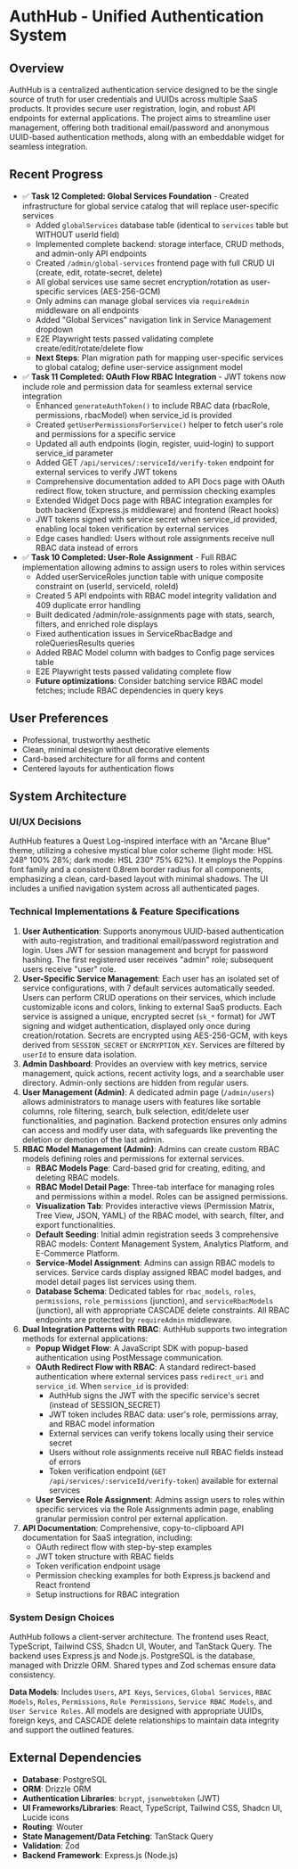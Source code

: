 # AuthHub - Unified Authentication System

## Overview
AuthHub is a centralized authentication service designed to be the single source of truth for user credentials and UUIDs across multiple SaaS products. It provides secure user registration, login, and robust API endpoints for external applications. The project aims to streamline user management, offering both traditional email/password and anonymous UUID-based authentication methods, along with an embeddable widget for seamless integration.

## Recent Progress
- ✅ **Task 12 Completed: Global Services Foundation** - Created infrastructure for global service catalog that will replace user-specific services
  - Added `globalServices` database table (identical to `services` table but WITHOUT userId field)
  - Implemented complete backend: storage interface, CRUD methods, and admin-only API endpoints
  - Created `/admin/global-services` frontend page with full CRUD UI (create, edit, rotate-secret, delete)
  - All global services use same secret encryption/rotation as user-specific services (AES-256-GCM)
  - Only admins can manage global services via `requireAdmin` middleware on all endpoints
  - Added "Global Services" navigation link in Service Management dropdown
  - E2E Playwright tests passed validating complete create/edit/rotate/delete flow
  - **Next Steps**: Plan migration path for mapping user-specific services to global catalog; define user-service assignment model
- ✅ **Task 11 Completed: OAuth Flow RBAC Integration** - JWT tokens now include role and permission data for seamless external service integration
  - Enhanced `generateAuthToken()` to include RBAC data (rbacRole, permissions, rbacModel) when service_id is provided
  - Created `getUserPermissionsForService()` helper to fetch user's role and permissions for a specific service
  - Updated all auth endpoints (login, register, uuid-login) to support service_id parameter
  - Added GET `/api/services/:serviceId/verify-token` endpoint for external services to verify JWT tokens
  - Comprehensive documentation added to API Docs page with OAuth redirect flow, token structure, and permission checking examples
  - Extended Widget Docs page with RBAC integration examples for both backend (Express.js middleware) and frontend (React hooks)
  - JWT tokens signed with service secret when service_id provided, enabling local token verification by external services
  - Edge cases handled: Users without role assignments receive null RBAC data instead of errors
- ✅ **Task 10 Completed: User-Role Assignment** - Full RBAC implementation allowing admins to assign users to roles within services
  - Added userServiceRoles junction table with unique composite constraint on (userId, serviceId, roleId)
  - Created 5 API endpoints with RBAC model integrity validation and 409 duplicate error handling
  - Built dedicated /admin/role-assignments page with stats, search, filters, and enriched role displays
  - Fixed authentication issues in ServiceRbacBadge and roleQueriesResults queries
  - Added RBAC Model column with badges to Config page services table
  - E2E Playwright tests passed validating complete flow
  - **Future optimizations**: Consider batching service RBAC model fetches; include RBAC dependencies in query keys

## User Preferences
- Professional, trustworthy aesthetic
- Clean, minimal design without decorative elements
- Card-based architecture for all forms and content
- Centered layouts for authentication flows

## System Architecture
### UI/UX Decisions
AuthHub features a Quest Log-inspired interface with an "Arcane Blue" theme, utilizing a cohesive mystical blue color scheme (light mode: HSL 248° 100% 28%; dark mode: HSL 230° 75% 62%). It employs the Poppins font family and a consistent 0.8rem border radius for all components, emphasizing a clean, card-based layout with minimal shadows. The UI includes a unified navigation system across all authenticated pages.

### Technical Implementations & Feature Specifications
1.  **User Authentication**: Supports anonymous UUID-based authentication with auto-registration, and traditional email/password registration and login. Uses JWT for session management and bcrypt for password hashing. The first registered user receives "admin" role; subsequent users receive "user" role.
2.  **User-Specific Service Management**: Each user has an isolated set of service configurations, with 7 default services automatically seeded. Users can perform CRUD operations on their services, which include customizable icons and colors, linking to external SaaS products. Each service is assigned a unique, encrypted secret (`sk_*` format) for JWT signing and widget authentication, displayed only once during creation/rotation. Secrets are encrypted using AES-256-GCM, with keys derived from `SESSION_SECRET` or `ENCRYPTION_KEY`. Services are filtered by `userId` to ensure data isolation.
3.  **Admin Dashboard**: Provides an overview with key metrics, service management, quick actions, recent activity logs, and a searchable user directory. Admin-only sections are hidden from regular users.
4.  **User Management (Admin)**: A dedicated admin page (`/admin/users`) allows administrators to manage users with features like sortable columns, role filtering, search, bulk selection, edit/delete user functionalities, and pagination. Backend protection ensures only admins can access and modify user data, with safeguards like preventing the deletion or demotion of the last admin.
5.  **RBAC Model Management (Admin)**: Admins can create custom RBAC models defining roles and permissions for external services.
    *   **RBAC Models Page**: Card-based grid for creating, editing, and deleting RBAC models.
    *   **RBAC Model Detail Page**: Three-tab interface for managing roles and permissions within a model. Roles can be assigned permissions.
    *   **Visualization Tab**: Provides interactive views (Permission Matrix, Tree View, JSON, YAML) of the RBAC model, with search, filter, and export functionalities.
    *   **Default Seeding**: Initial admin registration seeds 3 comprehensive RBAC models: Content Management System, Analytics Platform, and E-Commerce Platform.
    *   **Service-Model Assignment**: Admins can assign RBAC models to services. Service cards display assigned RBAC model badges, and model detail pages list services using them.
    *   **Database Schema**: Dedicated tables for `rbac_models`, `roles`, `permissions`, `role_permissions` (junction), and `serviceRbacModels` (junction), all with appropriate CASCADE delete constraints. All RBAC endpoints are protected by `requireAdmin` middleware.
6.  **Dual Integration Patterns with RBAC**: AuthHub supports two integration methods for external applications:
    *   **Popup Widget Flow**: A JavaScript SDK with popup-based authentication using PostMessage communication.
    *   **OAuth Redirect Flow with RBAC**: A standard redirect-based authentication where external services pass `redirect_uri` and `service_id`. When `service_id` is provided:
        - AuthHub signs the JWT with the specific service's secret (instead of SESSION_SECRET)
        - JWT token includes RBAC data: user's role, permissions array, and RBAC model information
        - External services can verify tokens locally using their service secret
        - Users without role assignments receive null RBAC fields instead of errors
        - Token verification endpoint (`GET /api/services/:serviceId/verify-token`) available for external services
    *   **User Service Role Assignment**: Admins assign users to roles within specific services via the Role Assignments admin page, enabling granular permission control per external application.
7.  **API Documentation**: Comprehensive, copy-to-clipboard API documentation for SaaS integration, including:
    *   OAuth redirect flow with step-by-step examples
    *   JWT token structure with RBAC fields
    *   Token verification endpoint usage
    *   Permission checking examples for both Express.js backend and React frontend
    *   Setup instructions for RBAC integration

### System Design Choices
AuthHub follows a client-server architecture. The frontend uses React, TypeScript, Tailwind CSS, Shadcn UI, Wouter, and TanStack Query. The backend uses Express.js and Node.js. PostgreSQL is the database, managed with Drizzle ORM. Shared types and Zod schemas ensure data consistency.

**Data Models**: Includes `Users`, `API Keys`, `Services`, `Global Services`, `RBAC Models`, `Roles`, `Permissions`, `Role Permissions`, `Service RBAC Models`, and `User Service Roles`. All models are designed with appropriate UUIDs, foreign keys, and CASCADE delete relationships to maintain data integrity and support the outlined features.

## External Dependencies
*   **Database**: PostgreSQL
*   **ORM**: Drizzle ORM
*   **Authentication Libraries**: `bcrypt`, `jsonwebtoken` (JWT)
*   **UI Frameworks/Libraries**: React, TypeScript, Tailwind CSS, Shadcn UI, Lucide icons
*   **Routing**: Wouter
*   **State Management/Data Fetching**: TanStack Query
*   **Validation**: Zod
*   **Backend Framework**: Express.js (Node.js)